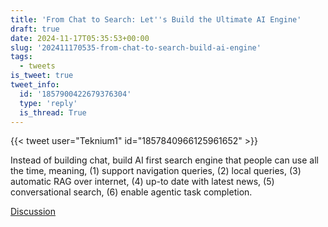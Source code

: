 ```yaml
---
title: 'From Chat to Search: Let''s Build the Ultimate AI Engine'
draft: true
date: 2024-11-17T05:35:53+00:00
slug: '202411170535-from-chat-to-search-build-ai-engine'
tags:
  - tweets
is_tweet: true
tweet_info:
  id: '1857900422679376304'
  type: 'reply'
  is_thread: True
---
```




{{< tweet user="Teknium1" id="1857840966125961652" >}}

Instead of building chat, build AI first search engine that people can use all the time, meaning, (1) support navigation queries, (2) local queries, (3) automatic RAG over internet, (4) up-to date with latest news, (5) conversational search, (6) enable agentic task completion.

[Discussion](https://x.com/sytelus/status/1857900422679376304)
